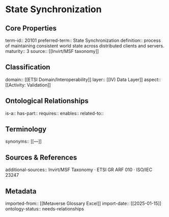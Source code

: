 # State Synchronization

## Core Properties
term-id:: 20101
preferred-term:: State Synchronization
definition:: process of maintaining consistent world state across distributed clients and servers.
maturity:: 3
source:: [[Invirt/MSF taxonomy]]

## Classification
domain:: [[ETSI Domain/Interoperability]]
layer:: [[IV) Data Layer]]
aspect:: [[Activity: Validation]]

## Ontological Relationships
is-a:: 
has-part:: 
requires:: 
enables:: 
related-to:: 

## Terminology
synonyms:: [[—]]

## Sources & References
additional-sources:: Invirt/MSF Taxonomy · ETSI GR ARF 010 · ISO/IEC 23247

## Metadata
imported-from:: [[Metaverse Glossary Excel]]
import-date:: [[2025-01-15]]
ontology-status:: needs-relationships
